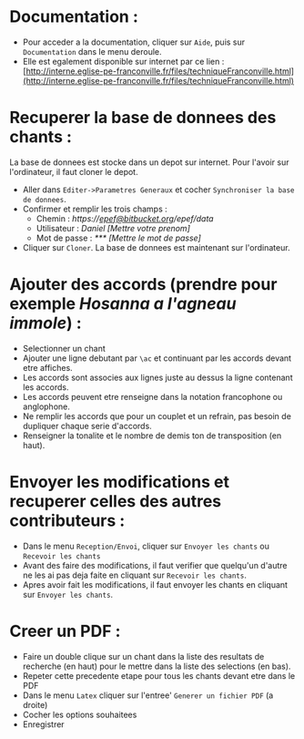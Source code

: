 
# Documentation :

- Pour acceder a la documentation, cliquer sur `Aide`, puis sur `Documentation` dans le menu deroule.
- Elle est egalement disponible sur internet par ce lien :
[http://interne.eglise-pe-franconville.fr/files/techniqueFranconville.html](http://interne.eglise-pe-franconville.fr/files/techniqueFranconville.html)


# Recuperer la base de donnees des chants :

La base de donnees est stocke dans un depot sur internet.
Pour l'avoir sur l'ordinateur, il faut cloner le depot.

- Aller dans `Editer->Parametres Generaux` et cocher `Synchroniser la base de donnees`.
- Confirmer et remplir les trois champs :
	- Chemin : *https://epef@bitbucket.org/epef/data*
	- Utilisateur : *Daniel [Mettre votre prenom]*
	- Mot de passe : *\*\*\* [Mettre le mot de passe]*
- Cliquer sur `Cloner`.
La base de donnees est maintenant sur l'ordinateur.


# Ajouter des accords (prendre pour exemple *Hosanna a l'agneau immole*) :

- Selectionner un chant
- Ajouter une ligne debutant par `\ac` et continuant par les accords devant etre affiches.
- Les accords sont associes aux lignes juste au dessus la ligne contenant les accords.
- Les accords peuvent etre renseigne dans la notation francophone ou anglophone.
- Ne remplir les accords que pour un couplet et un refrain, pas besoin de dupliquer chaque serie d'accords.
- Renseigner la tonalite et le nombre de demis ton de transposition (en haut).


# Envoyer les modifications et recuperer celles des autres contributeurs :

- Dans le menu `Reception/Envoi`, cliquer sur `Envoyer les chants` ou `Recevoir les chants`
- Avant des faire des modifications, il faut verifier que quelqu'un d'autre ne les ai pas deja faite en cliquant sur `Recevoir les chants`.
- Apres avoir fait les modifications, il faut envoyer les chants en cliquant sur `Envoyer les chants`.


# Creer un PDF :

- Faire un double clique sur un chant dans la liste des resultats de recherche (en haut) pour le mettre dans la liste des selections (en bas).
- Repeter cette precedente etape pour tous les chants devant etre dans le PDF
- Dans le menu `Latex` cliquer sur l'entree' `Generer un fichier PDF` (a droite)
- Cocher les options souhaitees
- Enregistrer
